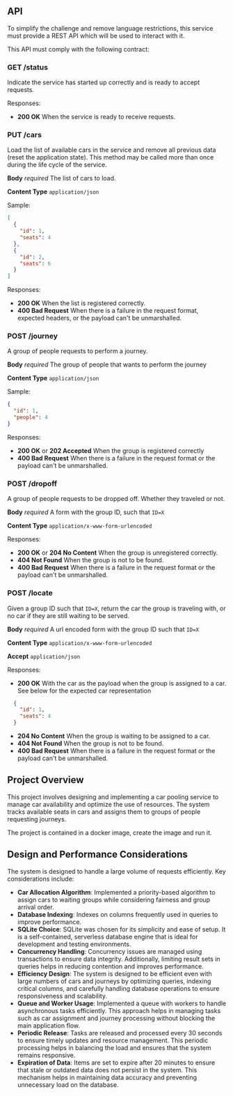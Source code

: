## API

To simplify the challenge and remove language restrictions, this service must
provide a REST API which will be used to interact with it.

This API must comply with the following contract:

### GET /status

Indicate the service has started up correctly and is ready to accept requests.

Responses:

* **200 OK** When the service is ready to receive requests.

### PUT /cars

Load the list of available cars in the service and remove all previous data
(reset the application state). This method may be called more than once during
the life cycle of the service.

**Body** _required_ The list of cars to load.

**Content Type** `application/json`

Sample:

```json
[
  {
    "id": 1,
    "seats": 4
  },
  {
    "id": 2,
    "seats": 6
  }
]
```

Responses:

* **200 OK** When the list is registered correctly.
* **400 Bad Request** When there is a failure in the request format, expected
  headers, or the payload can't be unmarshalled.

### POST /journey

A group of people requests to perform a journey.

**Body** _required_ The group of people that wants to perform the journey

**Content Type** `application/json`

Sample:

```json
{
  "id": 1,
  "people": 4
}
```

Responses:

* **200 OK** or **202 Accepted** When the group is registered correctly
* **400 Bad Request** When there is a failure in the request format or the
  payload can't be unmarshalled.

### POST /dropoff

A group of people requests to be dropped off. Whether they traveled or not.

**Body** _required_ A form with the group ID, such that `ID=X`

**Content Type** `application/x-www-form-urlencoded`

Responses:

* **200 OK** or **204 No Content** When the group is unregistered correctly.
* **404 Not Found** When the group is not to be found.
* **400 Bad Request** When there is a failure in the request format or the
  payload can't be unmarshalled.

### POST /locate

Given a group ID such that `ID=X`, return the car the group is traveling
with, or no car if they are still waiting to be served.

**Body** _required_ A url encoded form with the group ID such that `ID=X`

**Content Type** `application/x-www-form-urlencoded`

**Accept** `application/json`

Responses:

* **200 OK** With the car as the payload when the group is assigned to a car. See below for the expected car representation 
```json
  {
    "id": 1,
    "seats": 4
  }
```

* **204 No Content** When the group is waiting to be assigned to a car.
* **404 Not Found** When the group is not to be found.
* **400 Bad Request** When there is a failure in the request format or the
  payload can't be unmarshalled.

## Project Overview

This project involves designing and implementing a car pooling service to manage car availability and optimize the use of resources. The system tracks available seats in cars and assigns them to groups of people requesting journeys.

The project is contained in a docker image, create the image and run it.

## Design and Performance Considerations

The system is designed to handle a large volume of requests efficiently. Key considerations include:

- **Car Allocation Algorithm**: Implemented a priority-based algorithm to assign cars to waiting groups while considering fairness and group arrival order.
- **Database Indexing**: Indexes on columns frequently used in queries to improve performance.
- **SQLite Choice**: SQLite was chosen for its simplicity and ease of setup. It is a self-contained, serverless database engine that is ideal for development and testing environments.
- **Concurrency Handling**: Concurrency issues are managed using transactions to ensure data integrity. Additionally, limiting result sets in queries helps in reducing contention and improves performance.
- **Efficiency Design**: The system is designed to be efficient even with large numbers of cars and journeys by optimizing queries, indexing critical columns, and carefully handling database operations to ensure responsiveness and scalability.
- **Queue and Worker Usage**: Implemented a queue with workers to handle asynchronous tasks efficiently. This approach helps in managing tasks such as car assignment and journey processing without blocking the main application flow.
- **Periodic Release**: Tasks are released and processed every 30 seconds to ensure timely updates and resource management. This periodic processing helps in balancing the load and ensures that the system remains responsive.
- **Expiration of Data**: Items are set to expire after 20 minutes to ensure that stale or outdated data does not persist in the system. This mechanism helps in maintaining data accuracy and preventing unnecessary load on the database.
